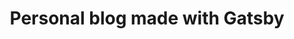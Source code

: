 ---
title: "Personal blog made with Gatsby"
description: "A description of the project goes here"
img: "/images/gatsby-blog.png"
link: "https:/www.annacunnane.co.uk"
featured: "yes"
---